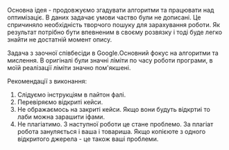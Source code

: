 Основна ідея - продовжуємо згадувати алгоритми та працювати над оптимізаціє. В даних задачає умови частво були не дописані. 
Це спричиняло необхідність творчого пошуку для зарахування роботи. Як результат потрібно бути впевненим в своєму розвязку і тоді буде легко знайти не достатній момент опису.

Задача з заочної співбесіди в Google.Основний фокус на алгоритми та мислення. В оригіналі були значні ліміти по часу роботи програми, в моїй реалізації ліміти значно пом'якшені.

Рекомендації з виконання:
1. Слідуємо інструкціям в пайтон фалі.
2. Перевіряємо відкриті кейси.
3. Не ображаємось на закриті кейси. Якщо вони будуть відкртиі то лаби можна зарашити іфами.
4. Не плагіатимо. З наступної роботи це стане проблемо. За плагіат робота зануляється і ваша і товариша. Якщо копієюте з одного відкритого джерела - це також ваші проблеми.
